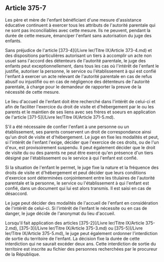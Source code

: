 Article 375-7
----
Les père et mère de l'enfant bénéficiant d'une mesure d'assistance éducative
continuent à exercer tous les attributs de l'autorité parentale qui ne sont pas
inconciliables avec cette mesure. Ils ne peuvent, pendant la durée de cette
mesure, émanciper l'enfant sans autorisation du juge des enfants.

Sans préjudice de l'article [373-4](/Livre Ier/Titre IX/Article 373-4.md) et des dispositions particulières autorisant
un tiers à accomplir un acte non usuel sans l'accord des détenteurs de
l'autorité parentale, le juge des enfants peut exceptionnellement, dans tous les
cas où l'intérêt de l'enfant le justifie, autoriser la personne, le service ou
l'établissement à qui est confié l'enfant à exercer un acte relevant de
l'autorité parentale en cas de refus abusif ou injustifié ou en cas de
négligence des détenteurs de l'autorité parentale, à charge pour le demandeur de
rapporter la preuve de la nécessité de cette mesure.

Le lieu d'accueil de l'enfant doit être recherché dans l'intérêt de celui-ci et
afin de faciliter l'exercice du droit de visite et d'hébergement par le ou les
parents et le maintien de ses liens avec ses frères et soeurs en application de
l'article [371-5](/Livre Ier/Titre IX/Article 371-5.md).

S'il a été nécessaire de confier l'enfant à une personne ou un établissement,
ses parents conservent un droit de correspondance ainsi qu'un droit de visite et
d'hébergement. Le juge en fixe les modalités et peut, si l'intérêt de l'enfant
l'exige, décider que l'exercice de ces droits, ou de l'un d'eux, est
provisoirement suspendu. Il peut également décider que le droit de visite du ou
des parents ne peut être exercé qu'en présence d'un tiers désigné par
l'établissement ou le service à qui l'enfant est confié.

Si la situation de l'enfant le permet, le juge fixe la nature et la fréquence
des droits de visite et d'hébergement et peut décider que leurs conditions
d'exercice sont déterminées conjointement entre les titulaires de l'autorité
parentale et la personne, le service ou l'établissement à qui l'enfant est
confié, dans un document qui lui est alors transmis. Il est saisi en cas de
désaccord.

Le juge peut décider des modalités de l'accueil de l'enfant en considération de
l'intérêt de celui-ci. Si l'intérêt de l'enfant le nécessite ou en cas de
danger, le juge décide de l'anonymat du lieu d'accueil.

Lorsqu'il fait application des articles [375-2](/Livre Ier/Titre IX/Article 375-2.md), [375-3](/Livre Ier/Titre IX/Article 375-3.md) ou [375-5](/Livre Ier/Titre IX/Article 375-5.md), le juge peut
également ordonner l'interdiction de sortie du territoire de l'enfant. La
décision fixe la durée de cette interdiction qui ne saurait excéder deux ans.
Cette interdiction de sortie du territoire est inscrite au fichier des personnes
recherchées par le procureur de la République.
